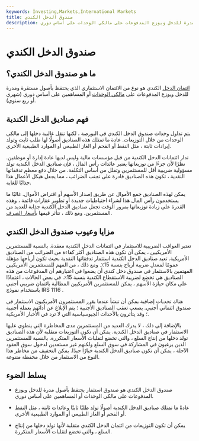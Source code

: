 ```yaml
---
keywords: Investing,Markets,International Markets
title: صندوق الدخل الكندي
description: ائتمان الدخل الكندي هو صندوق استثمار يحتفظ بأصول مدرة للدخل ويوزع المدفوعات على مالكي الوحدات على أساس دوري.
---
```


# صندوق الدخل الكندي
## ما هو صندوق الدخل الكندي؟

[ائتمان الدخل](/incometrust) الكندي هو نوع من الائتمان الاستثماري الذي يحتفظ بأصول مستقرة ومدرة للدخل ويوزع المدفوعات على [مالكي الوحدات](/unitholder) أو المساهمين على أساس دوري (شهري أو ربع سنوي).

## فهم صناديق الدخل الكندية

يتم تداول وحدات صندوق الدخل الكندي في البورصة ، لكنها تنقل غالبية دخلها إلى مالكي الوحدات من خلال التوزيعات. عادة ما تمتلك هذه الصناديق أصولًا لها طلب ثابت وتولد إيرادات ثابتة ، مثل النفط أو الفحم أو الغاز الطبيعي أو الموارد الطبيعية الأخرى.

تدار ائتمانات الدخل الكندية من قبل مؤسسات مالية وليس لديها عادة إدارة أو موظفين. نظرًا لأن جزءًا من توزيعاتها يعتبر عائدات رأس المال ، فإن صناديق الدخل الكندية تولد مسؤولية ضريبية أقل للمستثمرين وتقلل من أساس التكلفة. من خلال دفع معظم تدفقاتها النقدية ، تكون هذه الصناديق قادرة على تجنب الضرائب ، مما يجعل هيكل الأعمال هذا جذابًا للغاية.

يمكن لهذه الصناديق جمع الأموال عن طريق إصدار الأسهم أو اقتراض الأموال. غالبًا ما يستخدمون رأس المال هذا لشراء احتياطيات جديدة أو تطوير عقارات قائمة ، وهذه القدرة على زيادة توزيعاتها بمرور الوقت تجعل صناديق الدخل الكندية جذابة للعديد من المستثمرين. ومع ذلك ، تتأثر قيمها [بأسعار الصرف](/exchangerate).

## مزايا وعيوب صندوق الدخل الكندي

تعتبر العواقب الضريبية للاستثمار في ائتمانات الدخل الكندية معقدة. بالنسبة للمستثمرين الأمريكيين ، يمكن أن تكون هذه الصناديق أكثر كفاءة من الضرائب من الصناديق الأمريكية. تعيد صناديق الدخل الكندية استثمار تدفقاتها النقدية بحيث تكون أرباحها مؤهلة عمومًا لمعدل ضريبة أرباح بنسبة 15٪. ومع ذلك ، من المهم للمستثمرين الأمريكيين المهتمين بالاستثمار في صندوق دخل كندي أن يضعوا في اعتبارهم أن المدفوعات من هذه الصناديق هي تخضع لضريبة الاستقطاع الكندية بنسبة 15٪. في بعض الحالات ، اعتمادًا على مكان حيازة الأسهم ، يمكن للمستثمرين الأمريكيين المطالبة بائتمان ضريبي أجنبي باستخدام نموذج IRS 1116 .

هناك تحديات إضافية يمكن أن تنشأ عندما يقرر المستثمرون الأمريكيون الاستثمار في صندوق ائتماني أجنبي. يصعب تعقب الصناديق الأجنبية ؛ يتم الإبلاغ عن أدائهم بعملة أجنبية ؛ وقد يتأثرون بالأحداث الجيوسياسية التي لا ترد في الأخبار الأمريكية.

بالإضافة إلى ذلك ، لا يدرك العديد من المستثمرين مدى المخاطرة التي ينطوي عليها الاستثمار في صناديق الدخل الكندية. يمكن أن تكون التوزيعات متقلبة لأن هذه الصناديق تولد دخلها من إنتاج السلع ، والتي تخضع لتقلبات الأسعار المتكررة. بالنسبة للمستثمرين الذين يرغبون في المشاركة في سوق السلع ولكنهم غير مستعدين لدخول سوق العقود الآجلة ، يمكن أن تكون صناديق الدخل الكندية خيارًا جيدًا. يمكن التخفيف من مخاطر هذا النوع من الاستثمار من خلال محفظة متنوعة.

## يسلط الضوء

- صندوق الدخل الكندي هو صندوق استثمار يحتفظ بأصول مدرة للدخل ويوزع المدفوعات على مالكي الوحدات أو المساهمين على أساس دوري.

- عادةً ما تمتلك صناديق الدخل الكندية أصولًا تولد طلبًا ثابتًا وعائدات ثابتة ، مثل النفط أو الفحم أو الغاز الطبيعي أو الموارد الطبيعية الأخرى.

- يمكن أن تكون التوزيعات من ائتمان الدخل الكندي متقلبة لأنها تولد دخلها من إنتاج السلع ، والتي تخضع لتقلبات الأسعار المتكررة.

